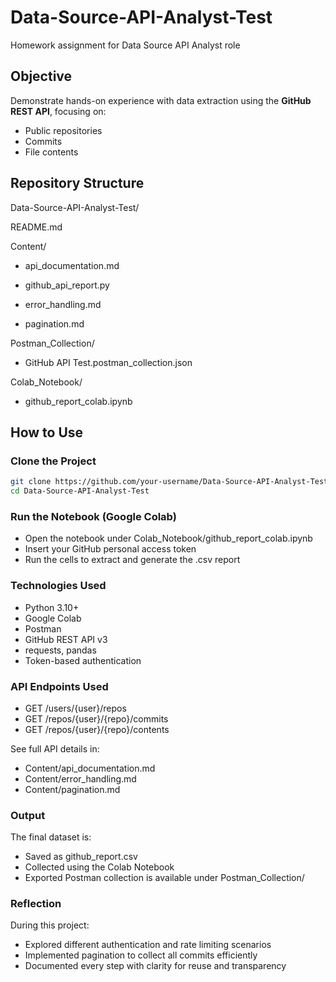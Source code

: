# Data-Source-API-Analyst-Test
Homework assignment for Data Source API Analyst role


## Objective

Demonstrate hands-on experience with data extraction using the **GitHub REST API**, focusing on:
- Public repositories
- Commits
- File contents


## Repository Structure

Data-Source-API-Analyst-Test/

README.md


Content/

- api_documentation.md

- github_api_report.py

- error_handling.md

- pagination.md


Postman_Collection/

- GitHub API Test.postman_collection.json


Colab_Notebook/

- github_report_colab.ipynb


## How to Use

### Clone the Project

```bash
git clone https://github.com/your-username/Data-Source-API-Analyst-Test.git
cd Data-Source-API-Analyst-Test
```

### Run the Notebook (Google Colab)
- Open the notebook under Colab_Notebook/github_report_colab.ipynb
- Insert your GitHub personal access token
- Run the cells to extract and generate the .csv report


### Technologies Used
- Python 3.10+
- Google Colab
- Postman
- GitHub REST API v3
- requests, pandas
- Token-based authentication


### API Endpoints Used
- GET /users/{user}/repos
- GET /repos/{user}/{repo}/commits
- GET /repos/{user}/{repo}/contents

See full API details in:

- Content/api_documentation.md
- Content/error_handling.md
- Content/pagination.md


### Output
The final dataset is:

- Saved as github_report.csv
- Collected using the Colab Notebook
- Exported Postman collection is available under Postman_Collection/

### Reflection
During this project:

- Explored different authentication and rate limiting scenarios
- Implemented pagination to collect all commits efficiently
- Documented every step with clarity for reuse and transparency

